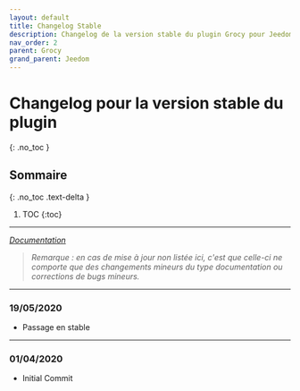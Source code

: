 ```yaml
---
layout: default
title: Changelog Stable
description: Changelog de la version stable du plugin Grocy pour Jeedom. 
nav_order: 2
parent: Grocy
grand_parent: Jeedom
---
```


# Changelog pour la version stable du plugin
{: .no_toc }

## Sommaire
{: .no_toc .text-delta }

1. TOC
{:toc}

---

*[Documentation](grocy.md)*

>*Remarque : en cas de mise à jour non listée ici, c'est que celle-ci ne comporte que des changements mineurs du type documentation ou corrections de bugs mineurs.*

---

### 19/05/2020
- Passage en stable

---

### 01/04/2020
- Initial Commit